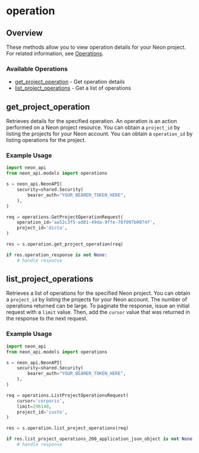 # operation

## Overview

These methods allow you to view operation details for your Neon project. For related information, see [Operations](https://neon.tech/docs/manage/operations).

### Available Operations

* [get_project_operation](#get_project_operation) - Get operation details
* [list_project_operations](#list_project_operations) - Get a list of operations

## get_project_operation

Retrieves details for the specified operation.
An operation is an action performed on a Neon project resource.
You can obtain a `project_id` by listing the projects for your Neon account.
You can obtain a `operation_id` by listing operations for the project.


### Example Usage

```python
import neon_api
from neon_api.models import operations

s = neon_api.NeonAPI(
    security=shared.Security(
        bearer_auth="YOUR_BEARER_TOKEN_HERE",
    ),
)

req = operations.GetProjectOperationRequest(
    operation_id='aa52c3f5-ad01-49da-9ffe-78f097b0074f',
    project_id='dicta',
)

res = s.operation.get_project_operation(req)

if res.operation_response is not None:
    # handle response
```

## list_project_operations

Retrieves a list of operations for the specified Neon project.
You can obtain a `project_id` by listing the projects for your Neon account.
The number of operations returned can be large.
To paginate the response, issue an initial request with a `limit` value.
Then, add the `cursor` value that was returned in the response to the next request.


### Example Usage

```python
import neon_api
from neon_api.models import operations

s = neon_api.NeonAPI(
    security=shared.Security(
        bearer_auth="YOUR_BEARER_TOKEN_HERE",
    ),
)

req = operations.ListProjectOperationsRequest(
    cursor='corporis',
    limit=296140,
    project_id='iusto',
)

res = s.operation.list_project_operations(req)

if res.list_project_operations_200_application_json_object is not None:
    # handle response
```
